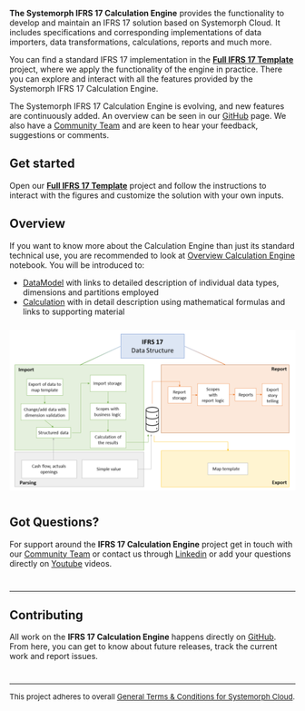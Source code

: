 **The Systemorph IFRS 17 Calculation Engine** provides the functionality to develop and maintain an IFRS 17 solution based on Systemorph Cloud. It includes specifications and corresponding implementations of data importers, data transformations, calculations, reports and much more.

You can find a standard IFRS 17 implementation in the [**Full IFRS 17 Template**](https://portal.systemorph.cloud/project/full-ifrs-17-template/env/v1.0.0) project, where we apply the functionality of the engine in practice. There you can explore and interact with all the features provided by the Systemorph IFRS 17 Calculation Engine.

The Systemorph IFRS 17 Calculation Engine is evolving, and new features are continuously added. An overview can be seen in our [GitHub](https://github.com/Systemorph/IFRS17CalculationEngine) page. We also have a [Community Team]( https://systemorph.com/community) and are keen to hear your feedback, suggestions or comments.

## Get started

Open our [**Full IFRS 17 Template**](./OverviewCalculationEngine) project and follow the instructions to interact with the figures and customize the solution with your own inputs. 

## Overview

If you want to know more about the Calculation Engine than just its standard technical use, you are recommended to look at [Overview Calculation Engine](./OverviewCalculationEngine) notebook. 
You will be introduced to:
- [DataModel](./DataModel/DataStructure) with links to detailed description of individual data types, dimensions and partitions employed
- [Calculation](./Import/ImportScopeCalculation) with in detail description using mathematical formulas and links to supporting material

<p style="margin-top: 24px; margin-bottom: 40px">
    <img width="900" src="./Images/BigPicture.png" alt="IFRS 17 Solution Overview">
</p> 


## Got Questions?

For support around the **IFRS 17 Calculation Engine** project get in touch with our [Community Team]( https://systemorph.com/community) or contact us through [Linkedin](https://www.linkedin.com/company/systemorph) or add your questions directly on [Youtube](https://www.youtube.com/channel/UCZOLBxOpuWWob_TvUOsDrnQ) videos.

<hr style="border-bottom: 0; border-top: 1px solid rgba(0,0,0,0.15); height: 0; margin-top: 40px;" />

## Contributing

All work on the **IFRS 17 Calculation Engine** happens directly on [GitHub](https://github.com/Systemorph/IFRS17CalculationEngine). From here, you can get to know about future releases, track the current work and report issues. 

<hr style="border-bottom: 0; border-top: 1px solid rgba(0,0,0,0.15); height: 0; margin-top: 40px;" />

<div style="font-size: 13px">

This project adheres to overall [General Terms & Conditions for Systemorph Cloud](https://systemorph.cloud/general-terms-and-conditions/).

</div>